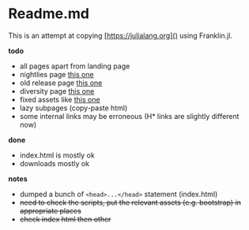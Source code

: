# Readme.md

This is an attempt at copying [https://julialang.org]() using Franklin.jl.

**todo**
* all pages apart from landing page
* nightlies page [this one](https://julialang.org/downloads/nightlies)
* old release page [this one](https://julialang.org/downloads/oldreleases)
* diversity page [this one](https://julialang.org/diversity)
* fixed assets like [this one](https://julialang.org/images/2019-julia-user-developer-survey.pdf)
* lazy subpages (copy-paste html)
* some internal links may be erroneous (H* links are slightly different now)

**done**
* index.html is mostly ok
* downloads mostly ok

**notes**

* dumped a bunch of `<head>...</head>` statement (index.html)
* ~~need to check the scripts, put the relevant assets (e.g. bootstrap) in appropriate places~~
* ~~check index html then other~~
